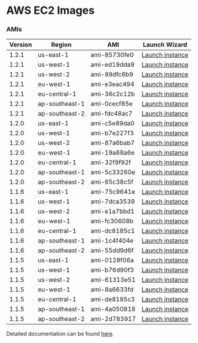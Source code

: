 AWS EC2 Images
==============

### AMIs

| Version | Region | AMI | Launch Wizard |
|---------|--------|-----|-------------|
| 1.2.1  | us-east-1 | ami-85730fe0 | [Launch instance](https://console.aws.amazon.com/ec2/v2/home?region=us-east-1#LaunchInstanceWizard:ami=ami-85730fe0) |
| 1.2.1  | us-west-1 | ami-ed19dda9 | [Launch instance](https://console.aws.amazon.com/ec2/v2/home?region=us-west-1#LaunchInstanceWizard:ami=ami-ed19dda9) |
| 1.2.1  | us-west-2 | ami-89dfc6b9 | [Launch instance](https://console.aws.amazon.com/ec2/v2/home?region=us-west-1#LaunchInstanceWizard:ami=ami-89dfc6b9) |
| 1.2.1  | eu-west-1 | ami-e3eac494 | [Launch instance](https://console.aws.amazon.com/ec2/v2/home?region=eu-west-1#LaunchInstanceWizard:ami=ami-e3eac494) |
| 1.2.1  | eu-central-1 | ami-36c2c12b | [Launch instance](https://console.aws.amazon.com/ec2/v2/home?region=eu-central-1#LaunchInstanceWizard:ami=ami-36c2c12b) |
| 1.2.1  | ap-southeast-1 | ami-0cecf85e | [Launch instance](https://console.aws.amazon.com/ec2/v2/home?region=ap-southeast-1#LaunchInstanceWizard:ami=ami-0cecf85e) |
| 1.2.1  | ap-southeast-2 | ami-fdc48ac7 | [Launch instance](https://console.aws.amazon.com/ec2/v2/home?region=ap-southeast-2#LaunchInstanceWizard:ami=ami-fdc48ac7) |
| 1.2.0  | us-east-1 | ami-c5e89da0 | [Launch instance](https://console.aws.amazon.com/ec2/v2/home?region=us-east-1#LaunchInstanceWizard:ami=ami-c5e89da0) |
| 1.2.0  | us-west-1 | ami-b7e227f3 | [Launch instance](https://console.aws.amazon.com/ec2/v2/home?region=us-west-1#LaunchInstanceWizard:ami=ami-b7e227f3) |
| 1.2.0  | us-west-2 | ami-87a6bab7 | [Launch instance](https://console.aws.amazon.com/ec2/v2/home?region=us-west-1#LaunchInstanceWizard:ami=ami-87a6bab7) |
| 1.2.0  | eu-west-1 | ami-19a88a6e | [Launch instance](https://console.aws.amazon.com/ec2/v2/home?region=eu-west-1#LaunchInstanceWizard:ami=ami-19a88a6e) |
| 1.2.0  | eu-central-1 | ami-32f9f92f | [Launch instance](https://console.aws.amazon.com/ec2/v2/home?region=eu-central-1#LaunchInstanceWizard:ami=ami-32f9f92f) |
| 1.2.0  | ap-southeast-1 | ami-5c33260e | [Launch instance](https://console.aws.amazon.com/ec2/v2/home?region=ap-southeast-1#LaunchInstanceWizard:ami=ami-5c33260e) |
| 1.2.0  | ap-southeast-2 | ami-65c38c5f | [Launch instance](https://console.aws.amazon.com/ec2/v2/home?region=ap-southeast-2#LaunchInstanceWizard:ami=ami-65c38c5f) |
| 1.1.6  | us-east-1 | ami-75c9641e | [Launch instance](https://console.aws.amazon.com/ec2/v2/home?region=us-east-1#LaunchInstanceWizard:ami=ami-75c9641e) |
| 1.1.6  | us-west-1 | ami-7dca3539 | [Launch instance](https://console.aws.amazon.com/ec2/v2/home?region=us-west-1#LaunchInstanceWizard:ami=ami-7dca3539) |
| 1.1.6  | us-west-2 | ami-e1a7bbd1 | [Launch instance](https://console.aws.amazon.com/ec2/v2/home?region=us-west-1#LaunchInstanceWizard:ami=ami-e1a7bbd1) |
| 1.1.6  | eu-west-1 | ami-fc30608b | [Launch instance](https://console.aws.amazon.com/ec2/v2/home?region=eu-west-1#LaunchInstanceWizard:ami=ami-fc30608b) |
| 1.1.6  | eu-central-1 | ami-dc8185c1 | [Launch instance](https://console.aws.amazon.com/ec2/v2/home?region=eu-central-1#LaunchInstanceWizard:ami=ami-dc8185c1) |
| 1.1.6  | ap-southeast-1 | ami-1c4f404e | [Launch instance](https://console.aws.amazon.com/ec2/v2/home?region=ap-southeast-1#LaunchInstanceWizard:ami=ami-1c4f404e) |
| 1.1.6  | ap-southeast-2 | ami-55dd9d6f | [Launch instance](https://console.aws.amazon.com/ec2/v2/home?region=ap-southeast-2#LaunchInstanceWizard:ami=ami-55dd9d6f) |
| 1.1.5  | us-east-1 | ami-0128f06a | [Launch instance](https://console.aws.amazon.com/ec2/v2/home?region=us-east-1#LaunchInstanceWizard:ami=ami-0128f06a) |
| 1.1.5  | us-west-1 | ami-b76d90f3 | [Launch instance](https://console.aws.amazon.com/ec2/v2/home?region=us-west-1#LaunchInstanceWizard:ami=ami-b76d90f3) |
| 1.1.5  | us-west-2 | ami-61313e51 | [Launch instance](https://console.aws.amazon.com/ec2/v2/home?region=us-west-2#LaunchInstanceWizard:ami=ami-61313e51) |
| 1.1.5  | eu-west-1 | ami-8a6633fd | [Launch instance](https://console.aws.amazon.com/ec2/v2/home?region=eu-west-1#LaunchInstanceWizard:ami=ami-8a6633fd) |
| 1.1.5  | eu-central-1 | ami-de8185c3 | [Launch instance](https://console.aws.amazon.com/ec2/v2/home?region=eu-central-1#LaunchInstanceWizard:ami=ami-de8185c3) |
| 1.1.5  | ap-southeast-1 | ami-4a050818 | [Launch instance](https://console.aws.amazon.com/ec2/v2/home?region=ap-southeast-1#LaunchInstanceWizard:ami=ami-4a050818) |
| 1.1.5  | ap-southeast-2 | ami-2d783917 | [Launch instance](https://console.aws.amazon.com/ec2/v2/home?region=ap-southeast-2#LaunchInstanceWizard:ami=ami-2d783917) |

Detailed documentation can be found [here](http://docs.graylog.org/en/latest/pages/installation/aws.html).
